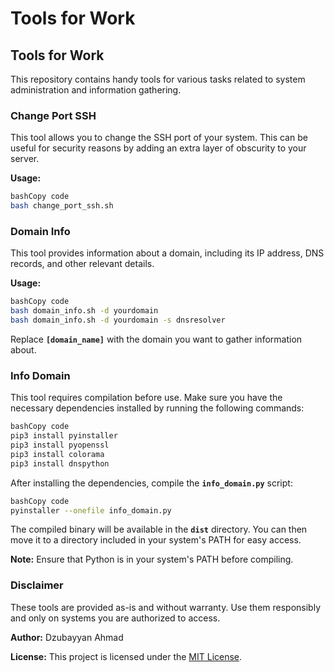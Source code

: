 # Tools for Work

## **Tools for Work**

This repository contains handy tools for various tasks related to system administration and information gathering.

### **Change Port SSH**

This tool allows you to change the SSH port of your system. This can be useful for security reasons by adding an extra layer of obscurity to your server.

**Usage:**

```bash
bashCopy code
bash change_port_ssh.sh 

```


### **Domain Info**

This tool provides information about a domain, including its IP address, DNS records, and other relevant details.

**Usage:**

```bash
bashCopy code
bash domain_info.sh -d yourdomain
bash domain_info.sh -d yourdomain -s dnsresolver

```

Replace **`[domain_name]`** with the domain you want to gather information about.

### **Info Domain**

This tool requires compilation before use. Make sure you have the necessary dependencies installed by running the following commands:

```bash
bashCopy code
pip3 install pyinstaller
pip3 install pyopenssl
pip3 install colorama
pip3 install dnspython

```

After installing the dependencies, compile the **`info_domain.py`** script:

```bash
bashCopy code
pyinstaller --onefile info_domain.py

```

The compiled binary will be available in the **`dist`** directory. You can then move it to a directory included in your system's PATH for easy access.

**Note:** Ensure that Python is in your system's PATH before compiling.

### **Disclaimer**

These tools are provided as-is and without warranty. Use them responsibly and only on systems you are authorized to access.

**Author:** Dzubayyan Ahmad

**License:** This project is licensed under the [MIT License](https://chat.openai.com/c/LICENSE).